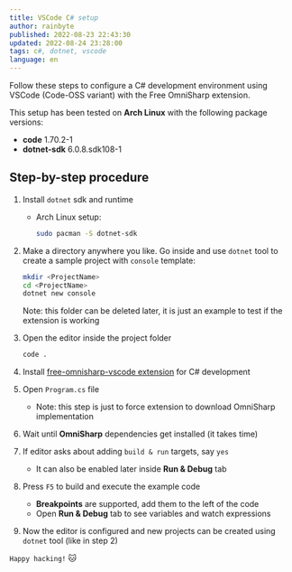 ```yaml
---
title: VSCode C# setup
author: rainbyte
published: 2022-08-23 22:43:30
updated: 2022-08-24 23:28:00
tags: c#, dotnet, vscode
language: en
---
```


Follow these steps to configure a C# development environment using
VSCode (Code-OSS variant) with the Free OmniSharp extension.

This setup has been tested on **Arch Linux** with the following package versions:

- **code** 1.70.2-1
- **dotnet-sdk** 6.0.8.sdk108-1

## Step-by-step procedure

1. Install `dotnet` sdk and runtime
   - Arch Linux setup:

      ```sh
      sudo pacman -S dotnet-sdk
      ```

2. Make a directory anywhere you like. Go inside and use `dotnet` tool
   to create a sample project with `console` template:

   ```sh
   mkdir <ProjectName>
   cd <ProjectName>
   dotnet new console
   ```

   Note: this folder can be deleted later, it is just an example
   to test if the extension is working

3. Open the editor inside the project folder

   ```sh
   code .
   ```

4. Install [free-omnisharp-vscode extension](https://open-vsx.org/extension/muhammad-sammy/csharp) for C# development
5. Open `Program.cs` file
   - Note: this step is just to force extension to download OmniSharp implementation
6. Wait until **OmniSharp** dependencies get installed (it takes time)
7. If editor asks about adding `build & run` targets, say `yes`
   - It can also be enabled later inside **Run & Debug** tab
8. Press `F5` to build and execute the example code
   - **Breakpoints** are supported, add them to the left of the code
   - Open **Run & Debug** tab to see variables and watch expressions
9. Now the editor is configured and new projects can be created using `dotnet` tool (like in step 2)

`Happy hacking!` 🐱
